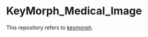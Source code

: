 # KeyMorph_Medical_Image
This repository refers to [keymorph](https://github.com/alanqrwang/keymorph).
